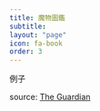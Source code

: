 ```yaml
---
title: 魔物圖鑑
subtitle: 
layout: "page"
icon: fa-book
order: 3
---
```


例子

source: [The Guardian](https://www.theguardian.com/books/booksblog/2011/jan/04/best-boring-books)
